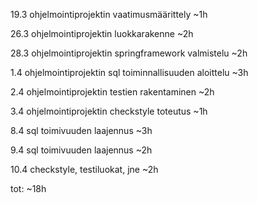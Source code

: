 19.3 ohjelmointiprojektin vaatimusmäärittely ~1h

26.3 ohjelmointiprojektin luokkarakenne ~2h

28.3 ohjelmointiprojektin springframework valmistelu ~2h

1.4 ohjelmointiprojektin sql toiminnallisuuden aloittelu ~3h

2.4 ohjelmointiprojektin testien rakentaminen ~2h

3.4 ohjelmointiprojektin checkstyle toteutus ~1h

8.4 sql toimivuuden laajennus ~3h

9.4 sql toimivuuden laajennus ~2h

10.4 checkstyle, testiluokat, jne ~2h

tot: ~18h
